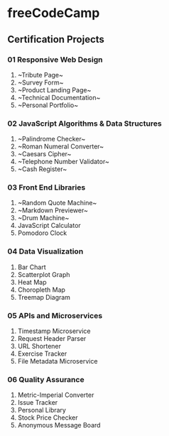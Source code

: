 # freeCodeCamp

## Certification Projects

### 01 Responsive Web Design

1. ~Tribute Page~
2. ~Survey Form~
3. ~Product Landing Page~
4. ~Technical Documentation~
5. ~Personal Portfolio~

### 02 JavaScript Algorithms & Data Structures

1. ~Palindrome Checker~
2. ~Roman Numeral Converter~
3. ~Caesars Cipher~
4. ~Telephone Number Validator~
5. ~Cash Register~

### 03 Front End Libraries

1. ~Random Quote Machine~
2. ~Markdown Previewer~
3. ~Drum Machine~
4. JavaScript Calculator
5. Pomodoro Clock

### 04 Data Visualization

1. Bar Chart
2. Scatterplot Graph
3. Heat Map
4. Choropleth Map
5. Treemap Diagram

### 05 APIs and Microservices

1. Timestamp Microservice
2. Request Header Parser
3. URL Shortener
4. Exercise Tracker
5. File Metadata Microservice

### 06 Quality Assurance

1. Metric-Imperial Converter
2. Issue Tracker
3. Personal Library
4. Stock Price Checker
5. Anonymous Message Board
